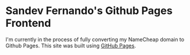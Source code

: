 # Sandev Fernando's Github Pages Frontend
I'm currently in the process of fully converting my NameCheap domain to Github Pages. 
This site was built using [GitHub Pages](https://pages.github.com/).
